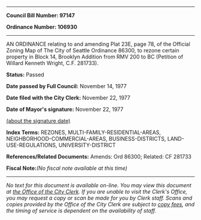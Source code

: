 

********

**Council Bill Number: 97147**
   
**Ordinance Number: 106930**
********

 AN ORDINANCE relating to and amending Plat 23E, page 78, of the Official Zoning Map of The City of Seattle Ordinance 86300, to rezone certain property in Block 14, Brooklyn Addition from RMV 200 to BC (Petition of Willard Kenneth Wright, C.F. 281733).

**Status:** Passed
   
**Date passed by Full Council:** November 14, 1977
   
**Date filed with the City Clerk:** November 22, 1977
   
**Date of Mayor's signature:** November 22, 1977
   
[(about the signature date)](/~public/approvaldate.htm)
   
   
   
   
**Index Terms:** REZONES, MULTI-FAMILY-RESIDENTIAL-AREAS, NEIGHBORHOOD-COMMERCIAL-AREAS, BUSINESS-DISTRICTS, LAND-USE-REGULATIONS, UNIVERSITY-DISTRICT

**References/Related Documents:** Amends: Ord 86300; Related: CF 281733

**Fiscal Note:**_(No fiscal note available at this time)_
********

_No text for this document is available on-line. You may view this document at [the Office of the City Clerk](http://www.seattle.gov/leg/clerk/contactUs.htm). If you are unable to visit the Clerk's Office, you may request a copy or scan be made for you by Clerk staff. Scans and copies provided by the Office of the City Clerk are subject to [copy fees](http://clerk.seattle.gov/~public/clerkfees.htm), and the timing of service is dependent on the availability of staff._


